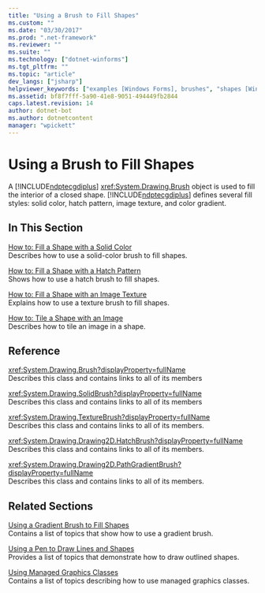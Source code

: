 ```yaml
---
title: "Using a Brush to Fill Shapes"
ms.custom: ""
ms.date: "03/30/2017"
ms.prod: ".net-framework"
ms.reviewer: ""
ms.suite: ""
ms.technology: ["dotnet-winforms"]
ms.tgt_pltfrm: ""
ms.topic: "article"
dev_langs: ["jsharp"]
helpviewer_keywords: ["examples [Windows Forms], brushes", "shapes [Windows Forms], filling", "brushes"]
ms.assetid: bf8f7fff-5a90-41e8-9051-494449fb2844
caps.latest.revision: 14
author: dotnet-bot
ms.author: dotnetcontent
manager: "wpickett"
---
```

# Using a Brush to Fill Shapes
A [!INCLUDE[ndptecgdiplus](../../../../includes/ndptecgdiplus-md.md)] <xref:System.Drawing.Brush> object is used to fill the interior of a closed shape. [!INCLUDE[ndptecgdiplus](../../../../includes/ndptecgdiplus-md.md)] defines several fill styles: solid color, hatch pattern, image texture, and color gradient.  
  
## In This Section  
 [How to: Fill a Shape with a Solid Color](../../../../docs/framework/winforms/advanced/how-to-fill-a-shape-with-a-solid-color.md)  
 Describes how to use a solid-color brush to fill shapes.  
  
 [How to: Fill a Shape with a Hatch Pattern](../../../../docs/framework/winforms/advanced/how-to-fill-a-shape-with-a-hatch-pattern.md)  
 Shows how to use a hatch brush to fill shapes.  
  
 [How to: Fill a Shape with an Image Texture](../../../../docs/framework/winforms/advanced/how-to-fill-a-shape-with-an-image-texture.md)  
 Explains how to use a texture brush to fill shapes.  
  
 [How to: Tile a Shape with an Image](../../../../docs/framework/winforms/advanced/how-to-tile-a-shape-with-an-image.md)  
 Describes how to tile an image in a shape.  
  
## Reference  
 <xref:System.Drawing.Brush?displayProperty=fullName>  
 Describes this class and contains links to all of its members  
  
 <xref:System.Drawing.SolidBrush?displayProperty=fullName>  
 Describes this class and contains links to all of its members  
  
 <xref:System.Drawing.TextureBrush?displayProperty=fullName>  
 Describes this class and contains links to all of its members.  
  
 <xref:System.Drawing.Drawing2D.HatchBrush?displayProperty=fullName>  
 Describes this class and contains links to all of its members.  
  
 <xref:System.Drawing.Drawing2D.PathGradientBrush?displayProperty=fullName>  
 Describes this class and contains links to all of its members.  
  
## Related Sections  
 [Using a Gradient Brush to Fill Shapes](../../../../docs/framework/winforms/advanced/using-a-gradient-brush-to-fill-shapes.md)  
 Contains a list of topics that show how to use a gradient brush.  
  
 [Using a Pen to Draw Lines and Shapes](../../../../docs/framework/winforms/advanced/using-a-pen-to-draw-lines-and-shapes.md)  
 Provides a list of topics that demonstrate how to draw outlined shapes.  
  
 [Using Managed Graphics Classes](../../../../docs/framework/winforms/advanced/using-managed-graphics-classes.md)  
 Contains a list of topics describing how to use managed graphics classes.
